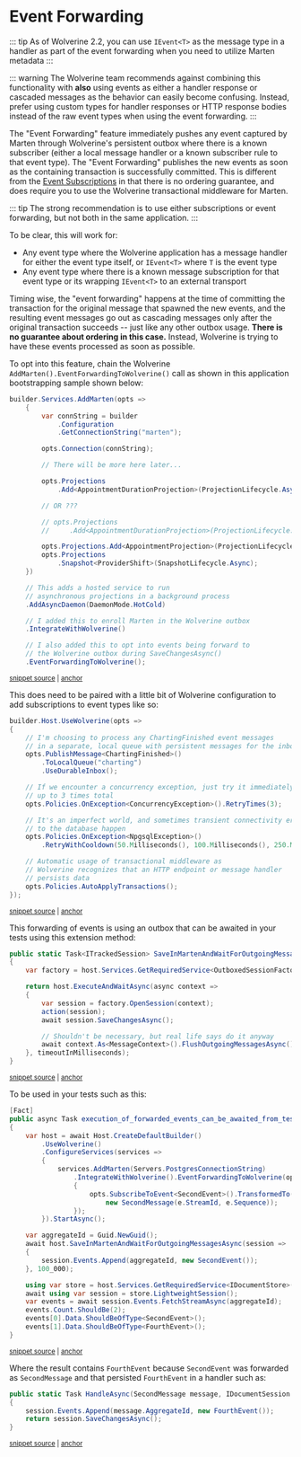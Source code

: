 # Event Forwarding

::: tip
As of Wolverine 2.2, you can use `IEvent<T>` as the message type in a handler as part of the event forwarding when you
need to utilize Marten metadata
:::

::: warning
The Wolverine team recommends against combining this functionality with **also** using events as either a handler response
or cascaded messages as the behavior can easily become confusing. Instead, prefer using custom types for handler responses or HTTP response bodies
instead of the raw event types when using the event forwarding.
:::

The "Event Forwarding" feature immediately pushes any event captured by Marten through Wolverine's persistent
outbox where there is a known subscriber (either a local message handler or a known subscriber rule to that event type). 
The "Event Forwarding" publishes the new events as soon as the containing transaction is successfully committed. This is
different from the [Event Subscriptions](./subscriptions) in that there is no ordering guarantee, and does require you to 
use the Wolverine transactional middleware for Marten. 

::: tip
The strong recommendation is to use either subscriptions or event forwarding, but not both in the same application.
:::

To be clear, this will work for:

* Any event type where the Wolverine application has a message handler for either the event type itself, or `IEvent<T>` where `T` is the event type
* Any event type where there is a known message subscription for that event type or its wrapping `IEvent<T>` to an external transport

Timing wise, the "event forwarding" happens at the time of committing the transaction for the original message that spawned the
new events, and the resulting event messages go out as cascading messages only after the original transaction succeeds -- just
like any other outbox usage. **There is no guarantee about ordering in this case.** Instead, Wolverine is trying to have these
events processed as soon as possible.

To opt into this feature, chain the Wolverine `AddMarten().EventForwardingToWolverine()` call as
shown in this application bootstrapping sample shown below:

<!-- snippet: sample_opting_into_wolverine_event_publishing -->
<a id='snippet-sample_opting_into_wolverine_event_publishing'></a>
```cs
builder.Services.AddMarten(opts =>
    {
        var connString = builder
            .Configuration
            .GetConnectionString("marten");

        opts.Connection(connString);

        // There will be more here later...

        opts.Projections
            .Add<AppointmentDurationProjection>(ProjectionLifecycle.Async);

        // OR ???

        // opts.Projections
        //     .Add<AppointmentDurationProjection>(ProjectionLifecycle.Inline);

        opts.Projections.Add<AppointmentProjection>(ProjectionLifecycle.Inline);
        opts.Projections
            .Snapshot<ProviderShift>(SnapshotLifecycle.Async);
    })

    // This adds a hosted service to run
    // asynchronous projections in a background process
    .AddAsyncDaemon(DaemonMode.HotCold)

    // I added this to enroll Marten in the Wolverine outbox
    .IntegrateWithWolverine()

    // I also added this to opt into events being forward to
    // the Wolverine outbox during SaveChangesAsync()
    .EventForwardingToWolverine();
```
<sup><a href='https://github.com/JasperFx/wolverine/blob/main/src/Samples/CQRSWithMarten/TeleHealth.WebApi/Program.cs#L53-L89' title='Snippet source file'>snippet source</a> | <a href='#snippet-sample_opting_into_wolverine_event_publishing' title='Start of snippet'>anchor</a></sup>
<!-- endSnippet -->

This does need to be paired with a little bit of Wolverine configuration to add
subscriptions to event types like so:

<!-- snippet: sample_configuring_wolverine_event_subscriptions -->
<a id='snippet-sample_configuring_wolverine_event_subscriptions'></a>
```cs
builder.Host.UseWolverine(opts =>
{
    // I'm choosing to process any ChartingFinished event messages
    // in a separate, local queue with persistent messages for the inbox/outbox
    opts.PublishMessage<ChartingFinished>()
        .ToLocalQueue("charting")
        .UseDurableInbox();

    // If we encounter a concurrency exception, just try it immediately
    // up to 3 times total
    opts.Policies.OnException<ConcurrencyException>().RetryTimes(3);

    // It's an imperfect world, and sometimes transient connectivity errors
    // to the database happen
    opts.Policies.OnException<NpgsqlException>()
        .RetryWithCooldown(50.Milliseconds(), 100.Milliseconds(), 250.Milliseconds());

    // Automatic usage of transactional middleware as
    // Wolverine recognizes that an HTTP endpoint or message handler
    // persists data
    opts.Policies.AutoApplyTransactions();
});
```
<sup><a href='https://github.com/JasperFx/wolverine/blob/main/src/Samples/CQRSWithMarten/TeleHealth.WebApi/Program.cs#L18-L43' title='Snippet source file'>snippet source</a> | <a href='#snippet-sample_configuring_wolverine_event_subscriptions' title='Start of snippet'>anchor</a></sup>
<!-- endSnippet -->

This forwarding of events is using an outbox that can be awaited in your tests using this extension method:

<!-- snippet: sample_save_in_martend_and_wait_for_outgoing_messages -->
<a id='snippet-sample_save_in_martend_and_wait_for_outgoing_messages'></a>
```cs
public static Task<ITrackedSession> SaveInMartenAndWaitForOutgoingMessagesAsync(this IHost host, Action<IDocumentSession> action, int timeoutInMilliseconds = 5000)
{
    var factory = host.Services.GetRequiredService<OutboxedSessionFactory>();

    return host.ExecuteAndWaitAsync(async context =>
    {
        var session = factory.OpenSession(context);
        action(session);
        await session.SaveChangesAsync();

        // Shouldn't be necessary, but real life says do it anyway
        await context.As<MessageContext>().FlushOutgoingMessagesAsync();
    }, timeoutInMilliseconds);
}
```
<sup><a href='https://github.com/JasperFx/wolverine/blob/main/src/Persistence/Wolverine.Marten/MartenTestingExtensions.cs#L33-L48' title='Snippet source file'>snippet source</a> | <a href='#snippet-sample_save_in_martend_and_wait_for_outgoing_messages' title='Start of snippet'>anchor</a></sup>
<!-- endSnippet -->

To be used in your tests such as this:

<!-- snippet: sample_execution_of_forwarded_events_can_be_awaited_from_tests -->
<a id='snippet-sample_execution_of_forwarded_events_can_be_awaited_from_tests'></a>
```cs
[Fact]
public async Task execution_of_forwarded_events_can_be_awaited_from_tests()
{
    var host = await Host.CreateDefaultBuilder()
        .UseWolverine()
        .ConfigureServices(services =>
        {
            services.AddMarten(Servers.PostgresConnectionString)
                .IntegrateWithWolverine().EventForwardingToWolverine(opts =>
                {
                    opts.SubscribeToEvent<SecondEvent>().TransformedTo(e =>
                        new SecondMessage(e.StreamId, e.Sequence));
                });
        }).StartAsync();

    var aggregateId = Guid.NewGuid();
    await host.SaveInMartenAndWaitForOutgoingMessagesAsync(session =>
    {
        session.Events.Append(aggregateId, new SecondEvent());
    }, 100_000);

    using var store = host.Services.GetRequiredService<IDocumentStore>();
    await using var session = store.LightweightSession();
    var events = await session.Events.FetchStreamAsync(aggregateId);
    events.Count.ShouldBe(2);
    events[0].Data.ShouldBeOfType<SecondEvent>();
    events[1].Data.ShouldBeOfType<FourthEvent>();
}
```
<sup><a href='https://github.com/JasperFx/wolverine/blob/main/src/Persistence/MartenTests/event_streaming.cs#L140-L169' title='Snippet source file'>snippet source</a> | <a href='#snippet-sample_execution_of_forwarded_events_can_be_awaited_from_tests' title='Start of snippet'>anchor</a></sup>
<!-- endSnippet -->

Where the result contains `FourthEvent` because `SecondEvent` was forwarded as `SecondMessage` and that persisted `FourthEvent` in a handler such as:


<!-- snippet: sample_execution_of_forwarded_events_second_message_to_fourth_event -->
<a id='snippet-sample_execution_of_forwarded_events_second_message_to_fourth_event'></a>
```cs
public static Task HandleAsync(SecondMessage message, IDocumentSession session)
{
    session.Events.Append(message.AggregateId, new FourthEvent());
    return session.SaveChangesAsync();
}
```
<sup><a href='https://github.com/JasperFx/wolverine/blob/main/src/Persistence/MartenTests/event_streaming.cs#L217-L223' title='Snippet source file'>snippet source</a> | <a href='#snippet-sample_execution_of_forwarded_events_second_message_to_fourth_event' title='Start of snippet'>anchor</a></sup>
<!-- endSnippet -->
